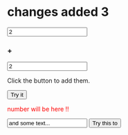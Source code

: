 
<!doctype html>

<html lang="en">
<head>
  <meta charset="utf-8">

  <title>The HTML5 Herald</title>
  <meta name="description" content="The HTML5 Herald">
  <meta name="author" content="SitePoint">

  <link rel="stylesheet" href="css/styles.css?v=1.0">

</head>

<body>
  <h1> changes added 3 </h1>


<input type="number" id="myNumber" value="2">
<h3>+</h3>
<input type="number" id="myOtherNumber" value="2">

<p>Click the button to add them.</p>

<button onclick="myFunction()">Try it</button>



<p id="demo" style = "color: red" >number will be here !! </p>

<input type="text" id="myText" value="and some text...">
<button onclick="Function()">Try this to</button>
<p id="demo"></p>


<script src="scripts.js"></script>



</body>
</html>
